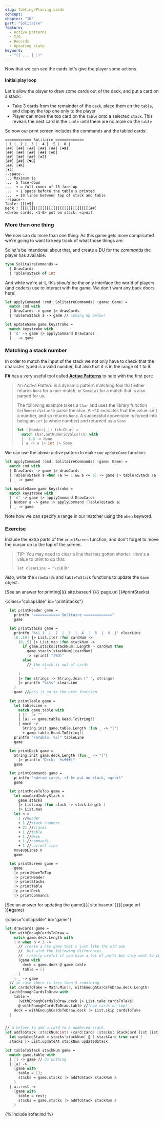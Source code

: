 ```yaml
---
slug: Tabling/Placing cards
concept: 
chapter: "16"
part: "Solitaire"
feature: 
  - Active patterns
  - I/O
  - Records
  - Updating state
keyword:
  - "(| ... |_|)"
---
```


Now that we can see the cards let's give the player some actions.

#### Initial play loop
Let's allow the player to draw some cards out of the deck, and put a card on a stack:
  - Take 3 cards from the remainder of the `deck`, place them on the `table`, and display the top one only to the player
  - Player can move the top card on the `table` onto a selected `stack`.  This reveals the next card in the `table` until there are no more on the `table`

So now our print screen includes the commands and the tabled cards:
```
============ Solitaire =============
| 1 |  2 |  3 |  4 |  5 |  6 |
[##] [##] [##] [##] [##] [♠9]
[##] [##] [##] [##] [♣Q]
[##] [##] [##] [♠2]
[##] [##] [♥8]
[##] [♦K]
[♦4]
--space--
... Maximum is 
...  5 face-down 
...  + a full count of 13 face-up
...  + 1 space before the table's printed
...  = 19 lines between top of stack and table
--space--
Table: [[[♦5]
Deck : [[[[[[[[[[[[[[[[[[[[[[[[[[[[[[[[##]
<d>raw cards, <1-6> put on stack, <q>uit
```

### More than one thing

We now can do more than one thing.  As this game gets more complicated we're going to want to keep track of what those things are.  

So let's be intentional about that, and create a DU for the _commands_ the player has available:
```fsharp
type SolitaireCommands = 
  | DrawCards
  | TableToStack of int
```

And while we're at it, this _should_ be the only interface the world of players (and coders) use to interact with the game.  We don't want any back doors here!
```fsharp
let applyCommand (cmd: SolitaireCommands) (game: Game) =
  match cmd with 
  | DrawCards -> game |> drawCards
  | TableToStack a -> game // coming up below!

let updateGame game keystroke =
  match keystroke with 
  | 'd' -> game |> applyCommand DrawCards
  | _ -> game
```


### Matching a stack number
In order to match the input of the stack we not only have to check that the character typed is a valid number, but also that it is in the range of 1 to 6.

__F#__ has a very useful tool called [__Active Patterns__](https://fsharpforfunandprofit.com/posts/convenience-active-patterns/) to help with the first part:

> An _Active Pattern_ is a dynamic pattern matching tool that either returns `None` for a non-match, or `Some(a)` for a match that is also parsed for us.
> 
> The following example takes a `Char` and uses the library function `GetNumericValue` to parse the char.  A _-1.0_ indicates that the value isn't a number, and so returns `None`.  A successful conversion is forced into being an `int` (a whole number) and returned as a `Some`
> ```fsharp
> let (|Number|_|) (ch:Char) =
>   match Char.GetNumericValue(ch) with
>   | -1.0 -> None
>   | a -> a |> int |> Some
> ```

We can use the above active pattern to make our `updateGame` function:
```fsharp
let applyCommand (cmd: SolitaireCommands) (game: Game) =
  match cmd with 
  | DrawCards -> game |> drawCards
  | TableToStack a when (a >= 1 && a <= 6) -> game |> tableToStack (a - 1)
  | _ -> game

let updateGame game keystroke =
  match keystroke with 
  | 'd' -> game |> applyCommand DrawCards
  | Number a -> game |> applyCommand (TableToStack a)
  | _ -> game
```
Note how we can specify a range in our matcher using the `when` keyword.

### Exercise
Include the extra parts of the `printScreen` function, and don't forget to move the cursor up to the top of the screen.

> TIP: You may need to clear a line that has gotten shorter.  Here's a value to print to do that:
>
>  `let clearLine = "\x1B[K"`
 

_Also_, write the `drawCards` and `tableToStack` functions to update the `Game` object.

[See an answer for printing]({{ site.baseurl }}{{ page.url }}#printStacks)

{:class="collapsible" id="printStacks"}
```fsharp
  let printHeader game =
    printfn "============ Solitaire ============="
    game

  let printStacks game = 
    printfn "%s| 1  |  2  |  3  |  4  |  5  |  6  |" clearLine
    [0..19] |> List.iter (fun cardNum ->
      [0..5] |> List.map (fun stackNum ->
        if game.stacks[stackNum].Length > cardNum then 
          game.stacks[stackNum][cardNum]
          |> sprintf "[%O]"
        else
          // the stack is out of cards
            "     "         
      )
      |> fun strings -> String.Join (" ", strings)
      |> printfn "%s%s" clearLine
    )
    game //pass it on to the next function
  
  let printTable game =
    let tableLine = 
      match game.table with 
      | []  -> ""
      | [a] -> game.table.Head.ToString()
      | more -> 
        String.init game.table.Length (fun _ -> "[")
        + game.table.Head.ToString()
    printfn "\nTable: %s]" tableLine
    game

  let printDeck game =
    String.init game.deck.Length (fun _ -> "[") 
      |> printfn "Deck:  %s###]"
    game

  let printCommands game =
    printfn "<d>raw cards, <1-6> put on stack, <q>uit"
    game

  let printMoveToTop game =
    let maxCardInAnyStack = 
      game.stacks 
      |> List.map (fun stack -> stack.Length )
      |> List.max
    let n = 
      1 //header
      + 1 //stack numbers
      + 21 //stacks
      + 1 //table
      + 1 //deck
      + 1 //commands
      + 1 //current line
    moveUpLines n
    game

  let printScreen game = 
    game 
    |> printMoveToTop
    |> printHeader
    |> printStacks
    |> printTable
    |> printDeck
    |> printCommands
```

[See an answer for updating the game]({{ site.baseurl }}{{ page.url }}#game)

{:class="collapsible" id="game"}
```fsharp
let drawCards game =
  let withEnoughCardsToDraw =
    match game.deck.Length with
    | n when n < 3 -> 
      // create a new game that's just like the old one
      //  but with the following differences.
      //  (really useful if you have a lot of parts but only want to change a couple)
      {game with  
        deck = game.deck @ game.table
        table = []
      }
    | _ -> game
  // in case there is less than 3 remaining
  let cardsToTake = Math.Min(3, withEnoughCardsToDraw.deck.Length)  
  {withEnoughCardsToDraw with
    table = 
      (withEnoughCardsToDraw.deck |> List.take cardsToTake)
      @ withEnoughCardsToDraw.table //(new cards on top)
    deck = withEnoughCardsToDraw.deck |> List.skip cardsToTake
  }


// a helper to add a card to a numbered stack
let addToStack (stackNum:int) (card:Card) (stacks: StackCard list list) =
  let updatedStack = stacks[stackNum] @ [ stackCard true card ]
  stacks |> List.updateAt stackNum updatedStack

let tableToStack stackNum game =
  match game.table with 
  | [] -> game // do nothing
  | [a] -> 
    {game with 
      table = []; 
      stacks = game.stacks |> addToStack stackNum a 
    }
  | a::rest -> 
    {game with 
      table = rest; 
      stacks = game.stacks |> addToStack stackNum a 
    }
```

{% include sofar.md %}
